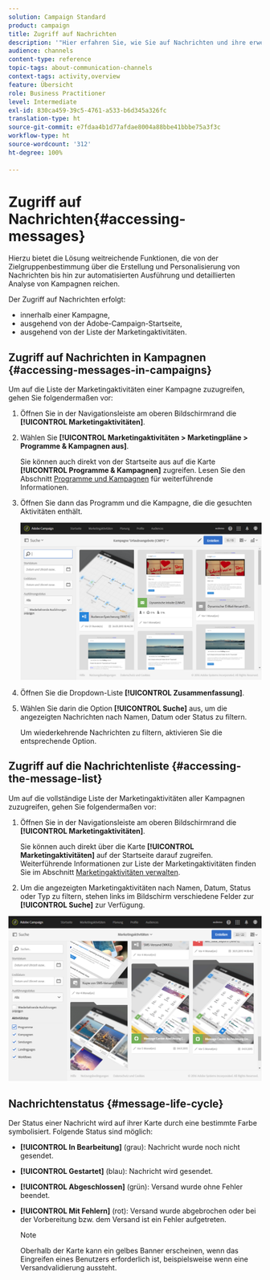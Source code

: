 ```yaml
---
solution: Campaign Standard
product: campaign
title: Zugriff auf Nachrichten
description: '"Hier erfahren Sie, wie Sie auf Nachrichten und ihre erweiterten Funktionen zugreifen können: Erstellung, Zielgruppenbestimmung, Personalisierung, Durchführung und Reporting."'
audience: channels
content-type: reference
topic-tags: about-communication-channels
context-tags: activity,overview
feature: Übersicht
role: Business Practitioner
level: Intermediate
exl-id: 830ca459-39c5-4761-a533-b6d345a326fc
translation-type: ht
source-git-commit: e7fdaa4b1d77afdae8004a88bbe41bbbe75a3f3c
workflow-type: ht
source-wordcount: '312'
ht-degree: 100%

---
```


# Zugriff auf Nachrichten{#accessing-messages}

Hierzu bietet die Lösung weitreichende Funktionen, die von der Zielgruppenbestimmung über die Erstellung und Personalisierung von Nachrichten bis hin zur automatisierten Ausführung und detaillierten Analyse von Kampagnen reichen.

Der Zugriff auf Nachrichten erfolgt:

* innerhalb einer Kampagne,
* ausgehend von der Adobe-Campaign-Startseite,
* ausgehend von der Liste der Marketingaktivitäten.

## Zugriff auf Nachrichten in Kampagnen      {#accessing-messages-in-campaigns}

Um auf die Liste der Marketingaktivitäten einer Kampagne zuzugreifen, gehen Sie folgendermaßen vor:

1. Öffnen Sie in der Navigationsleiste am oberen Bildschirmrand die **[!UICONTROL Marketingaktivitäten]**.
1. Wählen Sie **[!UICONTROL Marketingaktivitäten > Marketingpläne > Programme &amp; Kampagnen aus]**.

   Sie können auch direkt von der Startseite aus auf die Karte **[!UICONTROL Programme &amp; Kampagnen]** zugreifen. Lesen Sie den Abschnitt [Programme und Kampagnen](../../start/using/programs-and-campaigns.md) für weiterführende Informationen.

1. Öffnen Sie dann das Programm und die Kampagne, die die gesuchten Aktivitäten enthält.

   ![](assets/delivery_list_1.png)

1. Öffnen Sie die Dropdown-Liste **[!UICONTROL Zusammenfassung]**.
1. Wählen Sie darin die Option **[!UICONTROL Suche]** aus, um die angezeigten Nachrichten nach Namen, Datum oder Status zu filtern.

   Um wiederkehrende Nachrichten zu filtern, aktivieren Sie die entsprechende Option.

## Zugriff auf die Nachrichtenliste      {#accessing-the-message-list}

Um auf die vollständige Liste der Marketingaktivitäten aller Kampagnen zuzugreifen, gehen Sie folgendermaßen vor:

1. Öffnen Sie in der Navigationsleiste am oberen Bildschirmrand die **[!UICONTROL Marketingaktivitäten]**.

   Sie können auch direkt über die Karte **[!UICONTROL Marketingaktivitäten]** auf der Startseite darauf zugreifen. Weiterführende Informationen zur Liste der Marketingaktivitäten finden Sie im Abschnitt [Marketingaktivitäten verwalten](../../start/using/marketing-activities.md#creating-a-marketing-activity).

1. Um die angezeigten Marketingaktivitäten nach Namen, Datum, Status oder Typ zu filtern, stehen links im Bildschirm verschiedene Felder zur **[!UICONTROL Suche]** zur Verfügung.

![](assets/delivery_list_2.png)

## Nachrichtenstatus {#message-life-cycle}

Der Status einer Nachricht wird auf ihrer Karte durch eine bestimmte Farbe symbolisiert. Folgende Status sind möglich:

* **[!UICONTROL In Bearbeitung]** (grau): Nachricht wurde noch nicht gesendet.
* **[!UICONTROL Gestartet]** (blau): Nachricht wird gesendet.
* **[!UICONTROL Abgeschlossen]** (grün): Versand wurde ohne Fehler beendet.
* **[!UICONTROL Mit Fehlern]** (rot): Versand wurde abgebrochen oder bei der Vorbereitung bzw. dem Versand ist ein Fehler aufgetreten.

   >[!NOTE]
   >
   >Oberhalb der Karte kann ein gelbes Banner erscheinen, wenn das Eingreifen eines Benutzers erforderlich ist, beispielsweise wenn eine Versandvalidierung aussteht.
